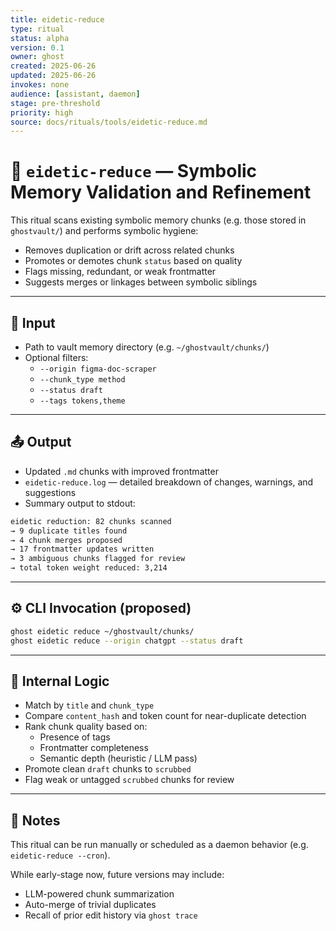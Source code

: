 ```yaml
---
title: eidetic-reduce
type: ritual
status: alpha
version: 0.1
owner: ghost
created: 2025-06-26
updated: 2025-06-26
invokes: none
audience: [assistant, daemon]
stage: pre-threshold
priority: high
source: docs/rituals/tools/eidetic-reduce.md
---
```


# 🧼 `eidetic-reduce` — Symbolic Memory Validation and Refinement

This ritual scans existing symbolic memory chunks (e.g. those stored in `ghostvault/`) and performs symbolic hygiene:

- Removes duplication or drift across related chunks
- Promotes or demotes chunk `status` based on quality
- Flags missing, redundant, or weak frontmatter
- Suggests merges or linkages between symbolic siblings

---

## 📂 Input

- Path to vault memory directory (e.g. `~/ghostvault/chunks/`)
- Optional filters:
  - `--origin figma-doc-scraper`
  - `--chunk_type method`
  - `--status draft`
  - `--tags tokens,theme`

---

## 📤 Output

- Updated `.md` chunks with improved frontmatter
- `eidetic-reduce.log` — detailed breakdown of changes, warnings, and suggestions
- Summary output to stdout:

```txt
eidetic reduction: 82 chunks scanned
→ 9 duplicate titles found
→ 4 chunk merges proposed
→ 17 frontmatter updates written
→ 3 ambiguous chunks flagged for review
→ total token weight reduced: 3,214
```

---

## ⚙️ CLI Invocation (proposed)

```bash
ghost eidetic reduce ~/ghostvault/chunks/
ghost eidetic reduce --origin chatgpt --status draft
```

---

## 🧠 Internal Logic

- Match by `title` and `chunk_type`
- Compare `content_hash` and token count for near-duplicate detection
- Rank chunk quality based on:
  - Presence of tags
  - Frontmatter completeness
  - Semantic depth (heuristic / LLM pass)
- Promote clean `draft` chunks to `scrubbed`
- Flag weak or untagged `scrubbed` chunks for review

---

## 🧭 Notes

This ritual can be run manually or scheduled as a daemon behavior (e.g. `eidetic-reduce --cron`).

While early-stage now, future versions may include:

- LLM-powered chunk summarization
- Auto-merge of trivial duplicates
- Recall of prior edit history via `ghost trace`
